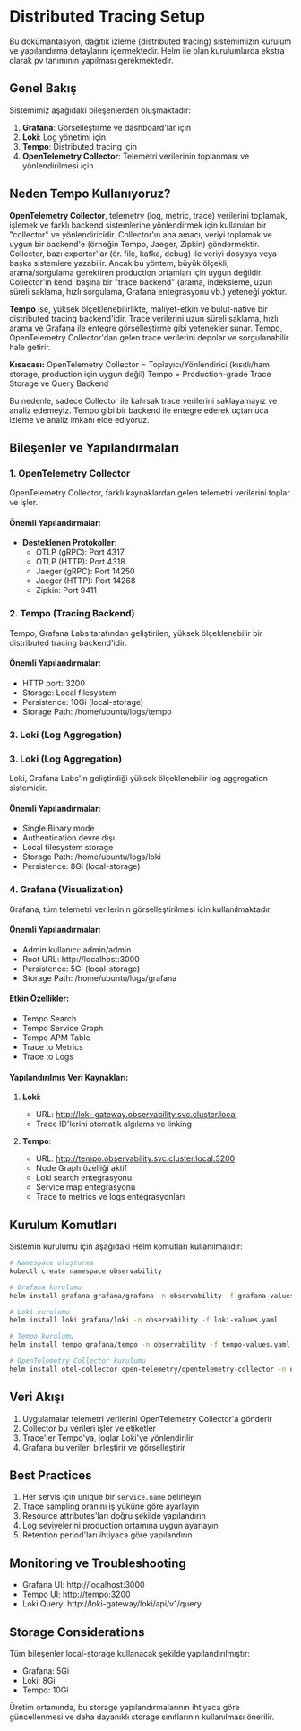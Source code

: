 # Distributed Tracing Setup

Bu dokümantasyon, dağıtık izleme (distributed tracing) sistemimizin kurulum ve yapılandırma detaylarını içermektedir. Helm ile olan kurulumlarda ekstra olarak pv tanımının yapılması gerekmektedir.

## Genel Bakış

Sistemimiz aşağıdaki bileşenlerden oluşmaktadır:

1. **Grafana**: Görselleştirme ve dashboard'lar için
2. **Loki**: Log yönetimi için
3. **Tempo**: Distributed tracing için
4. **OpenTelemetry Collector**: Telemetri verilerinin toplanması ve yönlendirilmesi için

## Neden Tempo Kullanıyoruz?

**OpenTelemetry Collector**, telemetry (log, metric, trace) verilerini toplamak, işlemek ve farklı backend sistemlerine yönlendirmek için kullanılan bir "collector" ve yönlendiricidir. Collector'ın ana amacı, veriyi toplamak ve uygun bir backend'e (örneğin Tempo, Jaeger, Zipkin) göndermektir.
Collector, bazı exporter'lar (ör. file, kafka, debug) ile veriyi dosyaya veya başka sistemlere yazabilir. Ancak bu yöntem, büyük ölçekli, arama/sorgulama gerektiren production ortamları için uygun değildir. Collector'ın kendi başına bir "trace backend" (arama, indeksleme, uzun süreli saklama, hızlı sorgulama, Grafana entegrasyonu vb.) yeteneği yoktur.


**Tempo** ise, yüksek ölçeklenebilirlikte, maliyet-etkin ve bulut-native bir distributed tracing backend'idir. Trace verilerini uzun süreli saklama, hızlı arama ve Grafana ile entegre görselleştirme gibi yetenekler sunar. Tempo, OpenTelemetry Collector'dan gelen trace verilerini depolar ve sorgulanabilir hale getirir.

**Kısacası:**
OpenTelemetry Collector = Toplayıcı/Yönlendirici (kısıtlı/ham storage, production için uygun değil)
Tempo = Production-grade Trace Storage ve Query Backend

Bu nedenle, sadece Collector ile kalırsak trace verilerini saklayamayız ve analiz edemeyiz. Tempo gibi bir backend ile entegre ederek uçtan uca izleme ve analiz imkanı elde ediyoruz.

## Bileşenler ve Yapılandırmaları

### 1. OpenTelemetry Collector

OpenTelemetry Collector, farklı kaynaklardan gelen telemetri verilerini toplar ve işler.

#### Önemli Yapılandırmalar:
- **Desteklenen Protokoller**:
  - OTLP (gRPC): Port 4317
  - OTLP (HTTP): Port 4318
  - Jaeger (gRPC): Port 14250
  - Jaeger (HTTP): Port 14268
  - Zipkin: Port 9411



### 2. Tempo (Tracing Backend)
Tempo, Grafana Labs tarafından geliştirilen, yüksek ölçeklenebilir bir distributed tracing backend'idir.

#### Önemli Yapılandırmalar:
- HTTP port: 3200
- Storage: Local filesystem
- Persistence: 10Gi (local-storage)
- Storage Path: /home/ubuntu/logs/tempo


### 3. Loki (Log Aggregation)
### 3. Loki (Log Aggregation)
Loki, Grafana Labs'in geliştirdiği yüksek ölçeklenebilir log aggregation sistemidir.

#### Önemli Yapılandırmalar:
- Single Binary mode
- Authentication devre dışı
- Local filesystem storage
- Storage Path: /home/ubuntu/logs/loki
- Persistence: 8Gi (local-storage)

### 4. Grafana (Visualization)

Grafana, tüm telemetri verilerinin görselleştirilmesi için kullanılmaktadır.

#### Önemli Yapılandırmalar:
- Admin kullanıcı: admin/admin
- Root URL: http://localhost:3000
- Persistence: 5Gi (local-storage)
- Storage Path: /home/ubuntu/logs/grafana

#### Etkin Özellikler:
- Tempo Search
- Tempo Service Graph
- Tempo APM Table
- Trace to Metrics
- Trace to Logs

#### Yapılandırılmış Veri Kaynakları:
1. **Loki**:
   - URL: http://loki-gateway.observability.svc.cluster.local
   - Trace ID'lerini otomatik algılama ve linking

2. **Tempo**:
   - URL: http://tempo.observability.svc.cluster.local:3200
   - Node Graph özelliği aktif
   - Loki search entegrasyonu
   - Service map entegrasyonu
   - Trace to metrics ve logs entegrasyonları

## Kurulum Komutları

Sistemin kurulumu için aşağıdaki Helm komutları kullanılmalıdır:

```bash
# Namespace oluşturma
kubectl create namespace observability

# Grafana kurulumu
helm install grafana grafana/grafana -n observability -f grafana-values.yaml

# Loki kurulumu
helm install loki grafana/loki -n observability -f loki-values.yaml

# Tempo kurulumu
helm install tempo grafana/tempo -n observability -f tempo-values.yaml

# OpenTelemetry Collector kurulumu
helm install otel-collector open-telemetry/opentelemetry-collector -n observability -f otel-collector-values.yaml
```

## Veri Akışı

1. Uygulamalar telemetri verilerini OpenTelemetry Collector'a gönderir
2. Collector bu verileri işler ve etiketler
3. Trace'ler Tempo'ya, loglar Loki'ye yönlendirilir
4. Grafana bu verileri birleştirir ve görselleştirir

## Best Practices

1. Her servis için unique bir `service.name` belirleyin
2. Trace sampling oranını iş yüküne göre ayarlayın
3. Resource attributes'ları doğru şekilde yapılandırın
4. Log seviyelerini production ortamına uygun ayarlayın
5. Retention period'ları ihtiyaca göre yapılandırın

## Monitoring ve Troubleshooting

- Grafana UI: http://localhost:3000
- Tempo UI: http://tempo:3200
- Loki Query: http://loki-gateway/loki/api/v1/query

## Storage Considerations

Tüm bileşenler local-storage kullanacak şekilde yapılandırılmıştır:
- Grafana: 5Gi
- Loki: 8Gi
- Tempo: 10Gi

Üretim ortamında, bu storage yapılandırmalarının ihtiyaca göre güncellenmesi ve daha dayanıklı storage sınıflarının kullanılması önerilir.
